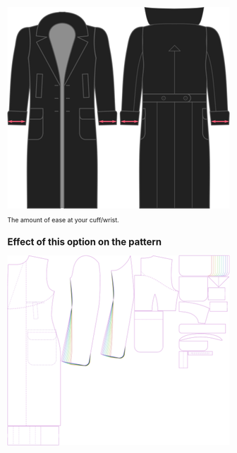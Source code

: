 ![Holgura de muñeca](./cuffease.svg)

The amount of ease at your cuff/wrist.


## Effect of this option on the pattern
![This image shows the effect of this option by superimposing several variants that have a different value for this option](carlton_cuffease_sample.svg "Effect of this option on the pattern")